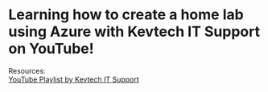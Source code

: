 <h1>Learning how to create a home lab using Azure with Kevtech IT Support on YouTube!</h1>

Resources: <br/>
[YouTube Playlist by Kevtech IT Support](https://www.youtube.com/watch?v=jXTQcp44Oqs&list=PLdh13bXVc6-lySemfHxWEqYxw-j7nS_OA)

</p>

<!--
 ```diff
- text in red
+ text in green
! text in orange
# text in gray
@@ text in purple (and bold)@@
```
--!>
